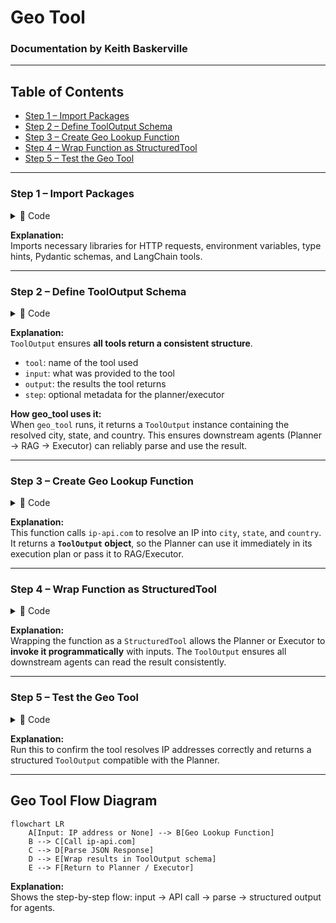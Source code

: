 # Geo Tool  
### Documentation by Keith Baskerville  

---
## Table of Contents  
- [Step 1 – Import Packages](#step-1--import-packages)  
- [Step 2 – Define ToolOutput Schema](#step-2--define-tooloutput-schema)  
- [Step 3 – Create Geo Lookup Function](#step-3--create-geo-lookup-function)  
- [Step 4 – Wrap Function as StructuredTool](#step-4--wrap-function-as-structuredtool)  
- [Step 5 – Test the Geo Tool](#step-5--test-the-geo-tool)  

---

### Step 1 – Import Packages  
<details>
<summary>📂 Code</summary>

```python
import requests
import os
from typing import Optional, Any
from pydantic import BaseModel
from langchain_core.tools import StructuredTool
```

</details>

**Explanation:**  
Imports necessary libraries for HTTP requests, environment variables, type hints, Pydantic schemas, and LangChain tools.  

---

### Step 2 – Define ToolOutput Schema  
<details>
<summary>📂 Code</summary>

```python
# Defines schema for tool outputs
class ToolOutput(BaseModel):
    tool: str
    input: Any
    output: Any
    step: Optional[str] = None
```

</details>

**Explanation:**  
`ToolOutput` ensures **all tools return a consistent structure**.  
- `tool`: name of the tool used  
- `input`: what was provided to the tool  
- `output`: the results the tool returns  
- `step`: optional metadata for the planner/executor  

**How geo_tool uses it:**  
When `geo_tool` runs, it returns a `ToolOutput` instance containing the resolved city, state, and country. This ensures downstream agents (Planner → RAG → Executor) can reliably parse and use the result.  

---

### Step 3 – Create Geo Lookup Function  
<details>
<summary>📂 Code</summary>

```python
def get_location_from_ip(ip: Optional[str] = None) -> ToolOutput:
    """
    Uses ip-api.com to get location info from IP.
    If no IP provided, falls back to server IP.
    """
    if not ip:
        ip = os.getenv("IP_ADDRESS")
    url = f"http://ip-api.com/json/{ip}"
    response = requests.get(url)
    data = response.json()

    if data.get("status") != "success":
        raise ValueError(f"Could not get location for IP {ip}")
    
    return ToolOutput(
        tool="geo_location",
        input={"ip": ip},
        output={"city": data.get("city"), "state": data.get("region"), "country": data.get("country")},
        step="geo_location"
    )
```

</details>

**Explanation:**  
This function calls `ip-api.com` to resolve an IP into `city`, `state`, and `country`. It returns a **`ToolOutput` object**, so the Planner can use it immediately in its execution plan or pass it to RAG/Executor.  

---

### Step 4 – Wrap Function as StructuredTool  
<details>
<summary>📂 Code</summary>

```python
geo_tool = StructuredTool.from_function(
    func=get_location_from_ip,
    name="geo_location",
    description="Get city, state, and country from an IP address.",
    step="geo_location"
)
```

</details>

**Explanation:**  
Wrapping the function as a `StructuredTool` allows the Planner or Executor to **invoke it programmatically** with inputs. The `ToolOutput` ensures all downstream agents can read the result consistently.  

---

### Step 5 – Test the Geo Tool  
<details>
<summary>📂 Code</summary>

```python
if __name__ == "__main__":
    # Test with no IP (defaults to server IP)
    location = geo_tool.invoke({"ip": None}, verbose=True)
    print(location)
    
    # Test with specific IP
    test_ip = "8.8.8.8"
    location = geo_tool.invoke({"ip": test_ip}, verbose=True)
    print(location)
```

</details>

**Explanation:**  
Run this to confirm the tool resolves IP addresses correctly and returns a structured `ToolOutput` compatible with the Planner.  

---

## Geo Tool Flow Diagram  

```mermaid
flowchart LR
    A[Input: IP address or None] --> B[Geo Lookup Function]
    B --> C[Call ip-api.com]
    C --> D[Parse JSON Response]
    D --> E[Wrap results in ToolOutput schema]
    E --> F[Return to Planner / Executor]
```

**Explanation:**  
Shows the step-by-step flow: input → API call → parse → structured output for agents.
